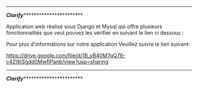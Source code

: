 
************************************************************************************************************************************************************************
*********************************************************************Clarify********************************************************************************************

Application web réalisé sous Django et Mysql qui offre plusieurs fonctionnalités que veut pouvez les vérifier en suivant le lien ci dessous :

Pour plus d'informations sur notre application Veuillez suivre le lien suivant:



https://drive.google.com/file/d/1B_yB40M7qQ76-c4Zl8ISgdd0MwfIPanb/view?usp=sharing


************************************************************************************************************************************************************************
*********************************************************************Clarify********************************************************************************************
